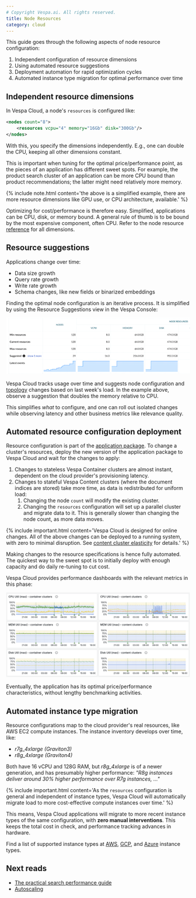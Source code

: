 ```yaml
---
# Copyright Vespa.ai. All rights reserved.
title: Node Resources
category: cloud
---
```


This guide goes through the following aspects of node resource configuration:

1. Independent configuration of resource dimensions
2. Using automated resource suggestions
3. Deployment automation for rapid optimization cycles
4. Automated instance type migration for optimal performance over time


## Independent resource dimensions
In Vespa Cloud, a node's `resources` is configured like:

```xml
<nodes count="8">
    <resources vcpu="4" memory="16Gb" disk="300Gb"/>
</nodes>
```

With this, you specify the dimensions independently.
E.g., one can double the CPU, keeping all other dimensions constant.

This is important when tuning for the optimal price/performance point,
as the pieces of an application has different sweet spots.
For example, the product search cluster of an application can be more CPU bound than product recommendations;
the latter might need relatively more memory.

{% include note.html content='the above is a simplified example,
there are more resource dimensions like GPU use, or CPU architecture, available.' %}

Optimizing for cost/performance is therefore easy.
Simplified, applications can be CPU, disk, or memory bound.
A general rule of thumb is to be bound by the most expensive component, often CPU.
Refer to the node resource [reference](/en/reference/services.html#resources) for all dimensions.


## Resource suggestions
Applications change over time:

* Data size growth
* Query rate growth
* Write rate growth
* Schema changes, like new fields or binarized embeddings

Finding the optimal node configuration is an iterative process.
It is simplified by using the Resource Suggestions view in the Vespa Console:

![Resource Suggestions](/assets/img/resource-suggestions-1.png)

Vespa Cloud tracks usage over time and suggests node configuration
and [topology](/en/cloud/topology-and-resizing.html) changes based on last week's load.
In the example above, observe a suggestion that doubles the memory relative to CPU.

This simplifies _what_ to configure, and one can roll out isolated changes while
observing latency and other business metrics like relevance quality.  



## Automated resource configuration deployment
Resource configuration is part of the [application package](/en/application-packages.html).
To change a cluster's resources, deploy the new version of the application package to Vespa Cloud
and wait for the changes to apply:

1. Changes to stateless Vespa Container clusters are almost instant,
   dependent on the cloud provider's provisioning latency.
2. Changes to stateful Vespa Content clusters (where the document indices are stored) take more time,
   as data is redistributed for uniform load:
   1. Changing the node `count` will modify the existing cluster.
   2. Changing the `resources` configuration will set up a parallel cluster and migrate data to it.
      This is generally slower than changing the node count, as more data moves.  

{% include important.html content='Vespa Cloud is designed for online changes.
All of the above changes can be deployed to a running system, with zero to minimal disruption.
See [content cluster elasticity](/en/elasticity.html) for details.' %}

Making changes to the resource specifications is hence fully automated.
The quickest way to the sweet spot is to initially deploy with enough capacity
and do daily re-tuning to cut cost.

Vespa Cloud provides performance dashboards with the relevant metrics in this phase:

![performance dashboard](/assets/img/dashboard.png)

Eventually, the application has its optimal price/performance characteristics,
without lengthy benchmarking activities.


## Automated instance type migration
Resource configurations map to the cloud provider's real resources, like AWS EC2 compute instances.
The instance inventory develops over time, like:

* _r7g_4xlarge (Graviton3)_
* _r8g_4xlarge (Graviton4)_

Both have 16 vCPU and 128G RAM, but _r8g_4xlarge_ is of a newer generation,
and has presumably higher performance:
_"R8g instances deliver around 30% higher performance over R7g instances, ..."_

{% include important.html content='As the `resources` configuration is general and independent of instance types,
Vespa Cloud will automatically migrate load to more cost-effective compute instances over time.' %}

This means, Vespa Cloud applications will migrate to more recent instance types of the same configuration,
with **zero manual interventions**.
This keeps the total cost in check, and performance tracking advances in hardware.  

Find a list of supported instance types at
[AWS](https://cloud.vespa.ai/en/reference/aws-flavors.html),
[GCP](https://cloud.vespa.ai/en/reference/gcp-flavors.html), and
[Azure](https://cloud.vespa.ai/en/reference/azure-flavors.html) instance types.



## Next reads
* [The practical search performance guide](/en/performance/practical-search-performance-guide.html)
* [Autoscaling](/en/cloud/autoscaling.html)

<!-- Read more in TBD blogpost -->
